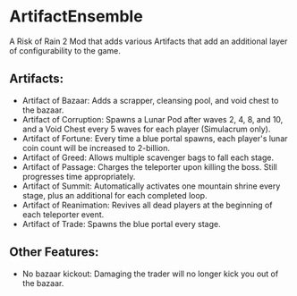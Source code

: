 # ArtifactEnsemble
A Risk of Rain 2 Mod that adds various Artifacts that add an additional layer of configurability to the game.

## Artifacts:
- Artifact of Bazaar:
    Adds a scrapper, cleansing pool, and void chest to the bazaar.
- Artifact of Corruption:
    Spawns a Lunar Pod after waves 2, 4, 8, and 10, and a Void Chest every 5 waves for each player (Simulacrum only).
- Artifact of Fortune:
    Every time a blue portal spawns, each player's lunar coin count will be increased to 2-billion.
- Artifact of Greed:
    Allows multiple scavenger bags to fall each stage.
- Artifact of Passage:
    Charges the teleporter upon killing the boss. Still progresses time appropriately.
- Artifact of Summit:
    Automatically activates one mountain shrine every stage, plus an additional for each completed loop.
- Artifact of Reanimation:
    Revives all dead players at the beginning of each teleporter event.
- Artifact of Trade:
    Spawns the blue portal every stage.

## Other Features:
- No bazaar kickout:
    Damaging the trader will no longer kick you out of the bazaar.